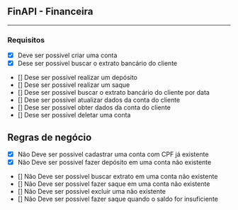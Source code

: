 ## FinAPI - Financeira

---

### Requisitos

- [x] Deve ser possivel criar uma conta
- [x] Dese ser possivel buscar o extrato bancário do cliente
- [] Dese ser possivel realizar um depósito
- [] Dese ser possivel realizar um saque
- [] Dese ser possivel buscar o extrato bancário do cliente por data
- [] Dese ser possivel atualizar dados da conta do cliente
- [] Dese ser possivel obter dados da conta do cliente
- [] Dese ser possivel deletar uma conta

## Regras de negócio

- [x] Não Deve ser possivel cadastrar uma conta com CPF já existente
- [x] Não Deve ser possivel fazer depósito em uma conta não existente
- [] Não Deve ser possivel buscar extrato em uma conta não existente
- [] Não Deve ser possivel fazer saque em uma conta não existente
- [] Não Deve ser possivel excluir uma não existente
- [] Não Deve ser possivel fazer saque quando o saldo for insuficiente